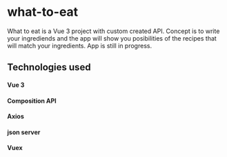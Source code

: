 # what-to-eat
What to eat is a Vue 3 project with custom created API. Concept is to write your ingrediends and the app will show you posibilities of the recipes that will match your ingredients.
App is still in progress.

## Technologies used
#### Vue 3
#### Composition API
#### Axios 
#### json server
#### Vuex
